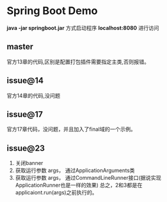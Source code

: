 # Spring Boot Demo

**java -jar springboot.jar** 方式启动程序
**localhost:8080** 进行访问

## master
官方13章的代码,区别是配置打包插件需要指定主类,否则报错。

## issue@14
官方14章的代码,没问题

## issue@17
官方17章代码，没问题，并且加入了final域的一个示例。

## issue@23
1. 关闭banner
2. 获取运行参数 args， 通过ApplicationArguments类
3. 获取运行参数 args， 通过CommandLineRunner接口(据说实现ApplicationRunner也是一样的效果)
总之，2和3都是在applicaiont.run(args)之前执行的。
